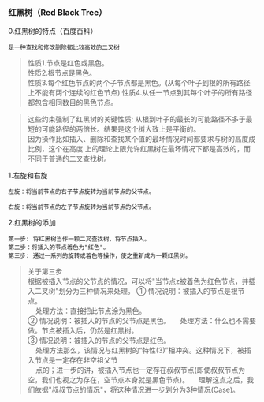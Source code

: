 ### 红黑树（Red Black Tree）

0.红黑树的特点（百度百科）

    是一种查找和修改删除都比较高效的二叉树

> 性质1.节点是红色或黑色。  
  性质2.根节点是黑色。   
  性质3.每个红色节点的两个子节点都是黑色。(从每个叶子到根的所有路径上不能有两个连续的红色节点)
  性质4.从任一节点到其每个叶子的所有路径都包含相同数目的黑色节点。
  
  
> 这些约束强制了红黑树的关键性质: 
  从根到叶子的最长的可能路径不多于最短的可能路径的两倍长。结果是这个树大致上是平衡的。  
  因为操作比如插入、删除和查找某个值的最坏情况时间都要求与树的高度成比例，这个在高度
  上的理论上限允许红黑树在最坏情况下都是高效的，而不同于普通的二叉查找树。

1.左旋和右旋
    
    左旋：将当前节点的右子节点旋转为当前节点的父节点。      
    
    右旋：将当前节点的左子节点旋转为当前节点的父节点。 

2.红黑树的添加

    第一步: 将红黑树当作一颗二叉查找树，将节点插入。
    第二步：将插入的节点着色为"红色"。
    第三步: 通过一系列的旋转或着色等操作，使之重新成为一颗红黑树。

>关于第三步    
根据被插入节点的父节点的情况，可以将"当节点z被着色为红色节点，并插入二叉树"划分为三种情况来处理。
  ① 情况说明：被插入的节点是根节点。  
  &nbsp;&nbsp;&nbsp;&nbsp;处理方法：直接把此节点涂为黑色。    
  ② 情况说明：被插入的节点的父节点是黑色。
  &nbsp;&nbsp;&nbsp;&nbsp;处理方法：什么也不需要做。节点被插入后，仍然是红黑树。  
  ③ 情况说明：被插入的节点的父节点是红色。   
  &nbsp;&nbsp;&nbsp;&nbsp;处理方法那么，该情况与红黑树的“特性(3)”相冲突。这种情况下，被插入节点是一定存在非空祖父节  
  &nbsp;&nbsp;&nbsp;&nbsp;点的；进一步的讲，被插入节点也一定存在叔叔节点(即使叔叔节点为空，我们也视之为存在，空节点本身就是黑色节点)。
  &nbsp;&nbsp;&nbsp;&nbsp;理解这点之后，我们依据"叔叔节点的情况"，将这种情况进一步划分为3种情况(Case)。
  



